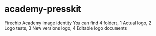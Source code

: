 # academy-presskit
Firechip Academy image identity
You can find 4 folders, 1 Actual logo, 2 Logo tests, 3 New versions logo, 4 Editable logo documents
